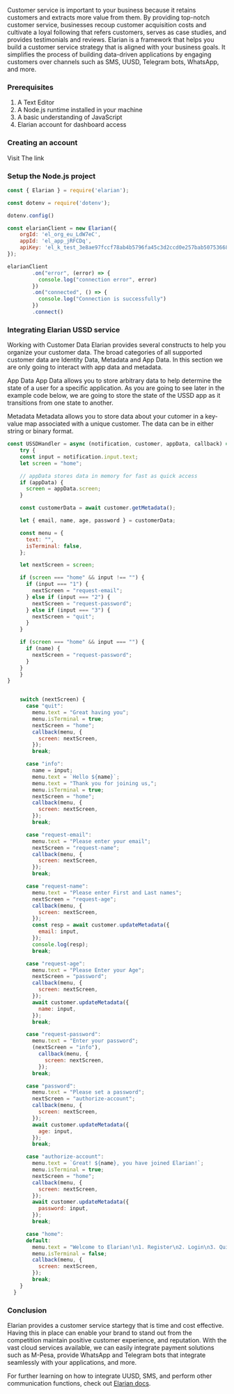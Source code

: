 Customer service is important to your business because it retains customers and extracts more value from them. By providing top-notch customer service, businesses recoup customer acquisition costs and cultivate a loyal following that refers customers, serves as case studies, and provides testimonials and reviews.
Elarian is a framework that helps you build a customer service strategy that is aligned with your business goals. It simplifies the process of building data-driven applications by engaging customers over channels such as SMS, UUSD, Telegram bots, WhatsApp, and more.
 
 ### Prerequisites
1. A Text Editor 
2. A Node.js runtime installed in your machine
3. A basic understanding of JavaScript 
4. Elarian account for dashboard access

### Creating an account
Visit The link

### Setup the Node.js project 

```js
const { Elarian } = require('elarian');

const dotenv = require('dotenv');

dotenv.config()
```

```js
const elarianClient = new Elarian({
    orgId: 'el_org_eu_LdW7eC',
    appId: 'el_app_jRFCDq',
    apiKey: 'el_k_test_3e8ae97fccf78ab4b5796fa45c3d2ccd0e257bab50753668d625808673243247'
});
```

```js
elarianClient
        .on("error", (error) => {
          console.log("connection error", error)
        })
        .on("connected", () => {
          console.log("Connection is successfully")
        })
        .connect()
```
### Integrating Elarian USSD service

Working with Customer Data
Elarian provides several constructs to help you organize your customer data. The broad categories of all supported customer data are Identity Data, Metadata and App Data. In this section we are only going to interact with app data and metadata.

App Data
App Data allows you to store arbitrary data to help determine the state of a user for a specific application. As you are going to see later in the example code below, we are going to store the state of the USSD app as it transitions from one state to another.

Metadata
Metadata allows you to store data about your cutomer in a key-value map associated with a unique customer. The data can be in either string or binary format.

```js
const USSDHandler = async (notification, customer, appData, callback) => {
    try {
    const input = notification.input.text;
    let screen = "home";

    // appData stores data in memory for fast as quick access
    if (appData) {
      screen = appData.screen;
    }

    const customerData = await customer.getMetadata();

    let { email, name, age, password } = customerData;

    const menu = {
      text: "",
      isTerminal: false,
    };

    let nextScreen = screen;

    if (screen === "home" && input !== "") {
      if (input === "1") {
        nextScreen = "request-email";
      } else if (input === "2") {
        nextScreen = "request-password";
      } else if (input === "3") {
        nextScreen = "quit";
      }
    }

    if (screen === "home" && input === "") {
      if (name) {
        nextScreen = "request-password";
      }
    }
    }
}
```

```js

    switch (nextScreen) {
      case "quit":
        menu.text = "Great having you";
        menu.isTerminal = true;
        nextScreen = "home";
        callback(menu, {
          screen: nextScreen,
        });
        break;

      case "info":
        name = input;
        menu.text = `Hello ${name}`;
        menu.text = "Thank you for joining us,";
        menu.isTerminal = true;
        nextScreen = "home";
        callback(menu, {
          screen: nextScreen,
        });
        break;

      case "request-email":
        menu.text = "Please enter your email";
        nextScreen = "request-name";
        callback(menu, {
          screen: nextScreen,
        });
        break;

      case "request-name":
        menu.text = "Please enter First and Last names";
        nextScreen = "request-age";
        callback(menu, {
          screen: nextScreen,
        });
        const resp = await customer.updateMetadata({
          email: input,
        });
        console.log(resp);
        break;

      case "request-age":
        menu.text = "Please Enter your Age";
        nextScreen = "password";
        callback(menu, {
          screen: nextScreen,
        });
        await customer.updateMetadata({
          name: input,
        });
        break;

      case "request-password":
        menu.text = "Enter your password";
        (nextScreen = "info"),
          callback(menu, {
            screen: nextScreen,
          });
        break;

      case "password":
        menu.text = "Please set a password";
        nextScreen = "authorize-account";
        callback(menu, {
          screen: nextScreen,
        });
        await customer.updateMetadata({
          age: input,
        });
        break;

      case "authorize-account":
        menu.text = `Great! ${name}, you have joined Elarian!`;
        menu.isTerminal = true;
        nextScreen = "home";
        callback(menu, {
          screen: nextScreen,
        });
        await customer.updateMetadata({
          password: input,
        });
        break;

      case "home":
      default:
        menu.text = "Welcome to Elarian!\n1. Register\n2. Login\n3. Quit";
        menu.isTerminal = false;
        callback(menu, {
          screen: nextScreen,
        });
        break;
    }
  } 
```


### Conclusion

Elarian provides a customer service startegy that is time and cost effective. Having this in place can enable your brand to stand out from the competition maintain positive customer experience, and reputation. With the vast cloud services available, we can easily integrate payment solutions such as M-Pesa, provide WhatsApp and Telegram bots that integrate seamlessly with your applications, and more.

For further learning on how to integrate UUSD, SMS, and perform other communication functions, check out [Elarian docs](https://developers.elarian.com/introduction-to-elarian/what-is-elarian).
